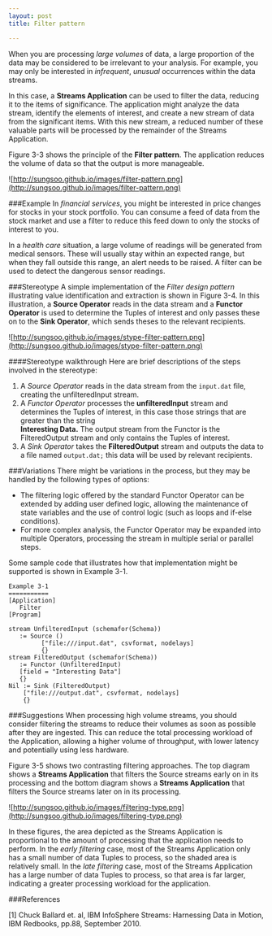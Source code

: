 ```yaml
---
layout: post
title: Filter pattern

---
```


When you are processing *large volumes* of data, a large proportion of the data may be considered to be irrelevant to your analysis. For example, you may only be interested in *infrequent*, *unusual* occurrences within the data streams.
In this case, a **Streams Application** can be used to filter the data, reducing it to the items of significance. The application might analyze the data stream, identify the elements of interest, and create a new stream of data from the significant items. With this new stream, a reduced number of these valuable parts will be processed by the remainder of the Streams Application.Figure 3-3 shows the principle of the **Filter pattern**. The application reduces the volume of data so that the output is more manageable.

![http://sungsoo.github.io/images/filter-pattern.png](http://sungsoo.github.io/images/filter-pattern.png)
###ExampleIn *financial services*, you might be interested in price changes for stocks in your stock portfolio. You can consume a feed of data from the stock market and use a filter to reduce this feed down to only the stocks of interest to you.
In a *health care* situation, a large volume of readings will be generated from medical sensors. These will usually stay within an expected range, but when they fall outside this range, an alert needs to be raised. A filter can be used to detect the dangerous sensor readings.
###StereotypeA simple implementation of the *Filter design pattern* illustrating value identification and extraction is shown in Figure 3-4. In this illustration, a **Source Operator** reads in the data stream and a **Functor Operator** is used to determine the Tuples of interest and only passes these on to the **Sink Operator**, which sends theses to the relevant recipients.
![http://sungsoo.github.io/images/stype-filter-pattern.png](http://sungsoo.github.io/images/stype-filter-pattern.png)
####Stereotype walkthroughHere are brief descriptions of the steps involved in the stereotype:    

1. A *Source Operator* reads in the data stream from the `input.dat` file, creating the unfilteredInput stream.2. A *Functor Operator* processes the **unfilteredInput** stream and determines the Tuples of interest, in this case those strings that are greater than the string   
**Interesting Data.** The output stream from the Functor is the FilteredOutput stream and only contains the Tuples of interest.3. A *Sink Operator* takes the **FilteredOutput** stream and outputs the data to a file named `output.dat;` this data will be used by relevant recipients.###VariationsThere might be variations in the process, but they may be handled by the following types of options:* The filtering logic offered by the standard Functor Operator can be extended by adding user defined logic, allowing the maintenance of state variables and the use of control logic (such as loops and if-else conditions).  
* For more complex analysis, the Functor Operator may be expanded into multiple Operators, processing the stream in multiple serial or parallel steps.Some sample code that illustrates how that implementation might be supported is shown in Example 3-1.```
Example 3-1 
===========
[Application]   Filter[Program]
stream UnfilteredInput (schemafor(Schema))   := Source ()         ["file:///input.dat", csvformat, nodelays]         {}stream FilteredOutput (schemafor(Schema))   := Functor (UnfilteredInput)   [field = "Interesting Data"]   {}Nil := Sink (FilteredOutput)	["file:///output.dat", csvformat, nodelays] 
	{}```
###SuggestionsWhen processing high volume streams, you should consider filtering the streams to reduce their volumes as soon as possible after they are ingested. This can reduce the total processing workload of the Application, allowing a higher volume of throughput, with lower latency and potentially using less hardware.
Figure 3-5 shows two contrasting filtering approaches. The top diagram shows a **Streams Application** that filters the Source streams early on in its processing and the bottom diagram shows a **Streams Application** that filters the Source streams later on in its processing.
![http://sungsoo.github.io/images/filtering-type.png](http://sungsoo.github.io/images/filtering-type.png)
In these figures, the area depicted as the Streams Application is proportional to the amount of processing that the application needs to perform. In the *early filtering* case, most of the Streams Application only has a small number of data Tuples to process, so the shaded area is relatively small. In the *late filtering* case, most of the Streams Application has a large number of data Tuples to process, so that area is far larger, indicating a greater processing workload for the application.###References
[1] Chuck Ballard et. al, IBM InfoSphere Streams: Harnessing Data in Motion, IBM Redbooks, pp.88, September 2010.